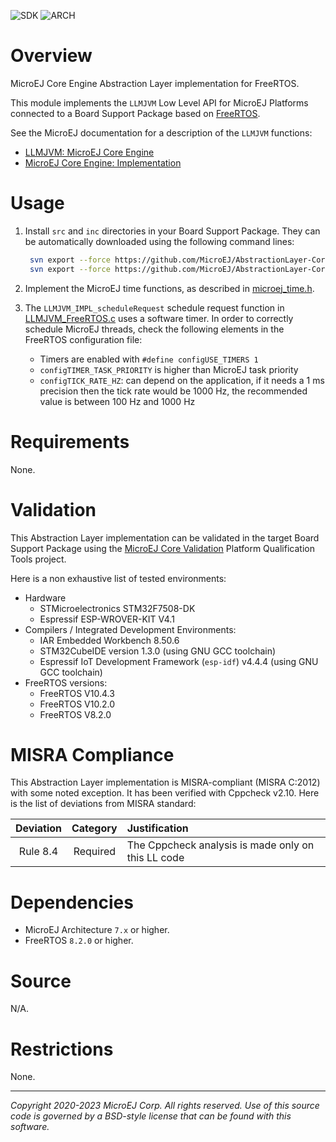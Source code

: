 ![SDK](https://shields.microej.com/endpoint?url=https://repository.microej.com/packages/badges/sdk_5.7.json)
![ARCH](https://shields.microej.com/endpoint?url=https://repository.microej.com/packages/badges/arch_7.18.json)

# Overview

MicroEJ Core Engine Abstraction Layer implementation for FreeRTOS.

This module implements the `LLMJVM` Low Level API for MicroEJ Platforms connected to a Board Support Package based on [FreeRTOS](https://www.freertos.org/).

See the MicroEJ documentation for a description of the `LLMJVM` functions:
- [LLMJVM: MicroEJ Core Engine](https://docs.microej.com/en/latest/PlatformDeveloperGuide/appendix/llapi.html#llmjvm-microej-core-engine)
- [MicroEJ Core Engine: Implementation](https://docs.microej.com/en/latest/PlatformDeveloperGuide/coreEngine.html#implementation)

# Usage

1. Install ``src`` and ``inc`` directories in your Board Support Package. They can be automatically downloaded using the following command lines:
   ```sh
    svn export --force https://github.com/MicroEJ/AbstractionLayer-Core-FreeRTOS/trunk/inc [path_to_bsp_directory]    
    svn export --force https://github.com/MicroEJ/AbstractionLayer-Core-FreeRTOS/trunk/src [path_to_bsp_directory]
   ```

2. Implement the MicroEJ time functions, as described in [microej_time.h](./inc/microej_time.h).

3. The `LLMJVM_IMPL_scheduleRequest` schedule request function in [LLMJVM_FreeRTOS.c](./src/LLMJVM_FreeRTOS.c) uses a software timer. In order to correctly schedule MicroEJ threads, check the following elements in the FreeRTOS configuration file:

   - Timers are enabled with `#define configUSE_TIMERS 1`
   - `configTIMER_TASK_PRIORITY` is higher than MicroEJ task priority
   - `configTICK_RATE_HZ`: can depend on the application, if it needs a 1 ms precision then the tick rate would be 1000 Hz, the recommended value is between 100 Hz and 1000 Hz

# Requirements

None.

# Validation

This Abstraction Layer implementation can be validated in the target Board Support Package using the [MicroEJ Core Validation](https://github.com/MicroEJ/PlatformQualificationTools/tree/master/tests/core/java/microej-core-validation) Platform Qualification Tools project.

Here is a non exhaustive list of tested environments:
- Hardware
  - STMicroelectronics STM32F7508-DK
  - Espressif ESP-WROVER-KIT V4.1
- Compilers / Integrated Development Environments:
  - IAR Embedded Workbench 8.50.6
  - STM32CubeIDE version 1.3.0 (using GNU GCC toolchain)
  - Espressif IoT Development Framework (``esp-idf``) v4.4.4 (using GNU GCC toolchain) 
- FreeRTOS versions:
  - FreeRTOS V10.4.3
  - FreeRTOS V10.2.0
  - FreeRTOS V8.2.0


# MISRA Compliance

This Abstraction Layer implementation is MISRA-compliant (MISRA C:2012) with some noted exception. 
It has been verified with Cppcheck v2.10. Here is the list of deviations from MISRA standard:

| Deviation  | Category | Justification                                                      |
|:----------:|:--------:|:------------------------------------------------------------------ |
|  Rule 8.4  | Required | The Cppcheck analysis is made only on this LL code                 |

# Dependencies

- MicroEJ Architecture ``7.x`` or higher.
- FreeRTOS ``8.2.0`` or higher.

# Source

N/A.

# Restrictions

None.

---

_Copyright 2020-2023 MicroEJ Corp. All rights reserved._
_Use of this source code is governed by a BSD-style license that can be found with this software._
 
